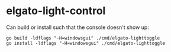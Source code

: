 # elgato-light-control

Can build or install such that the console doesn't show up:
```
go build -ldflags "-H=windowsgui" ./cmd/elgato-lighttoggle
go install -ldflags "-H=windowsgui" ./cmd/elgato-lighttoggle
```
